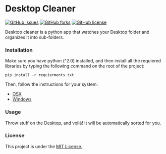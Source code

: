 # Desktop Cleaner

[![GitHub issues](https://img.shields.io/github/issues/KalleHallden/desktop_cleaner?style=for-the-badge)](https://github.com/KalleHallden/desktop_cleaner/issues)
[![GitHub forks](https://img.shields.io/github/forks/KalleHallden/desktop_cleaner?style=for-the-badge)](https://github.com/KalleHallden/desktop_cleaner/network)
[![GitHub license](https://img.shields.io/github/license/KalleHallden/desktop_cleaner?style=for-the-badge)](https://github.com/KalleHallden/desktop_cleaner/blob/master/LICENSE)

Desktop cleaner is a python app that watches your Desktop folder and organizes it into sub-folders.

### Installation

Make sure you have python (^2.0) installed, and then install all the requiered libraries by typing the following command on the root of the project:

```
pip install -r requierments.txt
```

Then, follow the instructions for your system:

- [OSX](./guides/linux-osx.md)
- [Windows](./guides/windows.md)

### Usage

Throw stuff on the Desktop, and voilá! It will be automatically sorted for you.

### License

This project is under the [MIT License.](./LICENSE)
